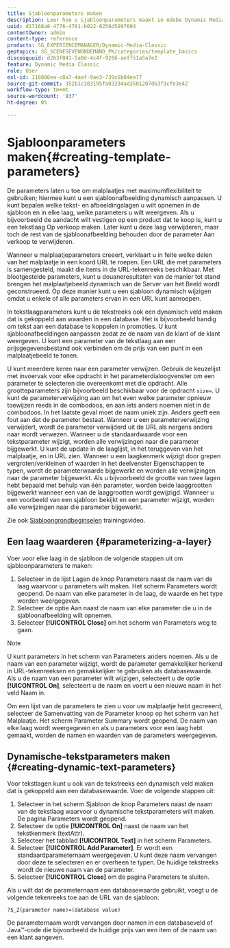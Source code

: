 ```yaml
---
title: Sjabloonparameters maken
description: Leer hoe u sjabloonparameters maakt in Adobe Dynamic Media Classic.
uuid: d17168a8-4776-4761-b022-8258d5997604
contentOwner: admin
content-type: reference
products: SG_EXPERIENCEMANAGER/Dynamic-Media-Classic
geptopics: SG_SCENESEVENONDEMAND_PK/categories/template_basics
discoiquuid: d263f041-5a0d-4c4f-9266-aeff51a5a7e2
feature: Dynamic Media Classic
role: User
exl-id: 118806ea-c8a7-4aaf-9ae3-739c6b04ea77
source-git-commit: 352b1c383195fa03294ad3501207d63f3cfe3e42
workflow-type: tm+mt
source-wordcount: '837'
ht-degree: 0%

---
```


# Sjabloonparameters maken{#creating-template-parameters}

De parameters laten u toe om malplaatjes met maximumflexibiliteit te gebruiken; hiermee kunt u een sjabloonafbeelding dynamisch aanpassen. U kunt bepalen welke tekst- en afbeeldingslagen u wilt opnemen in de sjabloon en in elke laag, welke parameters u wilt weergeven. Als u bijvoorbeeld de aandacht wilt vestigen op een product dat te koop is, kunt u een tekstlaag Op verkoop maken. Later kunt u deze laag verwijderen, maar toch de rest van de sjabloonafbeelding behouden door de parameter Aan verkoop te verwijderen.

Wanneer u malplaatjeparameters creeert, verklaart u in feite welke delen van het malplaatje in een koord URL te roepen. Een URL die met parameters is samengesteld, maakt die items in de URL-tekenreeks beschikbaar. Met blootgestelde parameters, kunt u douaneresultaten van de manier tot stand brengen het malplaatjebeeld dynamisch van de Server van het Beeld wordt geconstrueerd. Op deze manier kunt u een sjabloon dynamisch wijzigen omdat u enkele of alle parameters ervan in een URL kunt aanroepen.

In tekstlaagparameters kunt u de tekstreeks ook een dynamisch veld maken dat is gekoppeld aan waarden in een database. Het is bijvoorbeeld handig om tekst aan een database te koppelen in promoties. U kunt sjabloonafbeeldingen aanpassen zodat ze de naam van de klant of de klant weergeven. U kunt een parameter van de tekstlaag aan een prijsgegevensbestand ook verbinden om de prijs van een punt in een malplaatjebeeld te tonen.

U kunt meerdere keren naar een parameter verwijzen. Gebruik de keuzelijst met invoervak voor elke opdracht in het parameterdialoogvenster om een parameter te selecteren die overeenkomt met die opdracht. Alle grootteparameters zijn bijvoorbeeld beschikbaar voor de opdracht `size=`. U kunt de parameterverwijzing aan om het even welke parameter opnieuw toewijzen reeds in de combodoos, en aan iets anders noemen niet in de combodoos. In het laatste geval moet de naam uniek zijn. Anders geeft een fout aan dat de parameter bestaat. Wanneer u een parameterverwijzing verwijdert, wordt de parameter verwijderd uit de URL als nergens anders naar wordt verwezen. Wanneer u de standaardwaarde voor een tekstparameter wijzigt, worden alle verwijzingen naar die parameter bijgewerkt. U kunt de update in de laaglijst, in het teruggeven van het malplaatje, en in URL zien. Wanneer u een laagkenmerk wijzigt door grepen vergroten/verkleinen of waarden in het deelvenster Eigenschappen te typen, wordt de parameterwaarde bijgewerkt en worden alle verwijzingen naar de parameter bijgewerkt. Als u bijvoorbeeld de grootte van twee lagen hebt bepaald met behulp van één parameter, worden beide laaggrootten bijgewerkt wanneer een van de laaggrootten wordt gewijzigd. Wanneer u een voorbeeld van een sjabloon bekijkt en een parameter wijzigt, worden alle verwijzingen naar die parameter bijgewerkt.

Zie ook [Sjabloongrondbeginselen](https://s7d5.scene7.com/s7viewers/html5/VideoViewer.html?videoserverurl=https://s7d5.scene7.com/is/content/&amp;emailurl=https://s7d5.scene7.com/s7/emailFriend&amp;serverUrl=https://s7d5.scene7.com/is/image/&amp;config=Scene7SharedAssets/Universal_HTML5_Video&amp;contenturl=https://s7d5.scene7.com/skins/&amp;asset=S7tutorials/553_Template%20Basics_converted%20renamed_Dynamic%20Banners-AVS) trainingsvideo.

## Een laag waarderen {#parameterizing-a-layer}

Voer voor elke laag in de sjabloon de volgende stappen uit om sjabloonparameters te maken:

1. Selecteer in de lijst Lagen de knop Parameters naast de naam van de laag waarvoor u parameters wilt maken. Het scherm Parameters wordt geopend. De naam van elke parameter in de laag, de waarde en het type worden weergegeven.
1. Selecteer de optie Aan naast de naam van elke parameter die u in de sjabloonafbeelding wilt opnemen.
1. Selecteer **[!UICONTROL Close]** om het scherm van Parameters weg te gaan.

>[!NOTE]
>
>U kunt parameters in het scherm van Parameters anders noemen. Als u de naam van een parameter wijzigt, wordt de parameter gemakkelijker herkend in URL-tekenreeksen en gemakkelijker te gebruiken als databasewaarde. Als u de naam van een parameter wilt wijzigen, selecteert u de optie **[!UICONTROL On]**, selecteert u de naam en voert u een nieuwe naam in het veld Naam in.

Om een lijst van de parameters te zien u voor uw malplaatje hebt gecreeerd, selecteer de Samenvatting van de Parameter knoop op het scherm van het Malplaatje. Het scherm Parameter Summary wordt geopend. De naam van elke laag wordt weergegeven en als u parameters voor een laag hebt gemaakt, worden de namen en waarden van de parameters weergegeven.

## Dynamische-tekstparameters maken {#creating-dynamic-text-parameters}

Voor tekstlagen kunt u ook van de tekstreeks een dynamisch veld maken dat is gekoppeld aan een databasewaarde. Voer de volgende stappen uit:

1. Selecteer in het scherm Sjabloon de knop Parameters naast de naam van de tekstlaag waarvoor u dynamische tekstparameters wilt maken. De pagina Parameters wordt geopend.
1. Selecteer de optie **[!UICONTROL On]** naast de naam van het tekstkenmerk (textAttr).
1. Selecteer het tabblad **[!UICONTROL Text]** in het scherm Parameters.
1. Selecteer **[!UICONTROL Add Parameter]**. Er wordt een standaardparameternaam weergegeven. U kunt deze naam vervangen door deze te selecteren en er overheen te typen. De huidige tekstreeks wordt de nieuwe naam van de parameter.
1. Selecteer **[!UICONTROL Close]** om de pagina Parameters te sluiten.

Als u wilt dat de parameternaam een databasewaarde gebruikt, voegt u de volgende tekenreeks toe aan de URL van de sjabloon:

```as3
?$_2(parameter name)=(database value)
```

De parameternaam wordt vervangen door namen in een databaseveld of Java™-code die bijvoorbeeld de huidige prijs van een item of de naam van een klant aangeven.
